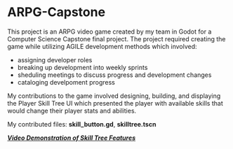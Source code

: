 # ARPG-Capstone
This project is an ARPG video game created by my team in Godot for a Computer Science Capstone final project. 
The project required creating the game while utilizing AGILE development methods which involved: 
- assigning developer roles
- breaking up development into weekly sprints
- sheduling meetings to discuss progress and development changes
- cataloging develpoment progress

My contributions to the game involved designing, building, and displaying the Player Skill Tree UI which presented the player with available skills that would change their player stats and abilities. 

My contributed files: **skill_button.gd**, **skilltree.tscn**

***[Video Demonstration of Skill Tree Features](https://www.youtube.com/watch?v=7E_88o3A-94)***
